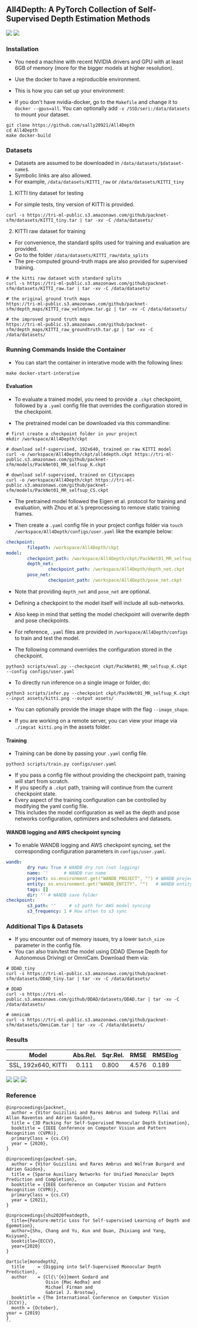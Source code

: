 ## All4Depth: A PyTorch Collection of Self-Supervised Depth Estimation Methods 

![](/assets/kitti.png)
![](/assets/ddad.png)

### Installation
- You need a machine with recent NVIDIA drivers and GPU with at least 6GB of memory (more for the bigger models at higher resolution).
- Use the docker to have a reproducible environment.

- This is how you can set up your environment:
 * If you don't have nvidia-docker, go to the `Makefile` and change it to `docker --gpus=all`. You can optionally add `-v /SSD/seri:/data/datasets` to mount your dataset.
```
git clone https://github.com/sally20921/All4Depth
cd All4Depth
make docker-build
```

### Datasets
- Datasets are assumed to be downloaded in `/data/datasets/$dataset-name$`.
- Symbolic links are also allowed.
- For example, `/data/datasets/KITTI_raw` or `/data/datasets/KITTI_tiny`

1. KITTI tiny dataset for testing 
- For simple tests, tiny version of KITTI is provided.
```
curl -s https://tri-ml-public.s3.amazonaws.com/github/packnet-sfm/datasets/KITTI_tiny.tar | tar -xv -C /data/datasets/
```

2. KITTI raw dataset for training
- For convenience, the standard splits used for training and evaluation are provided.
- Go to the folder `/data/datasets/KITTI_raw/data_splits`
- The pre-computed ground-truth maps are also provided for supervised training. 

```
# the kitti raw dataset with standard splits 
curl -s https://tri-ml-public.s3.amazonaws.com/github/packnet-sfm/datasets/KITTI_raw.tar | tar -xv -C /data/datasets/

# the original ground truth maps
https://tri-ml-public.s3.amazonaws.com/github/packnet-sfm/depth_maps/KITTI_raw_velodyne.tar.gz | tar -xv -C /data/datasets/

# the improved ground truth maps
https://tri-ml-public.s3.amazonaws.com/github/packnet-sfm/depth_maps/KITTI_raw_groundtruth.tar.gz | tar -xv -C /data/datasets/
```

### Running Commands Inside the Container
- You can start the container in interative mode with the following lines:
```
make docker-start-interative
```

#### Evaluation

- To evaluate a trained model, you need to provide a `.ckpt` checkpoint, followed by a `.yaml` config file that overrides the configuration stored in the checkpoint.

- The pretrained model can be downloaded via this commandline:
```
# first create a checkpoint folder in your project
mkdir /workspace/All4Depth/ckpt

# download self-supervised, 192x640, trained on raw KITTI model
curl -o /workspace/All4Depth/ckpt/all4depth.ckpt https://tri-ml-public.s3.amazonaws.com/github/packnet-sfm/models/PackNet01_MR_selfsup_K.ckpt 

# download self-supervised, trained on Cityscapes
curl -o /workspace/All4Depth/ckpt https://tri-ml-public.s3.amazonaws.com/github/packnet-sfm/models/PackNet01_MR_selfsup_CS.ckpt
```
- The pretrained model followed the Eigen et al. protocol for training and evaluation, with Zhou et al.'s preprocessing to remove static training frames.

- Then create a `.yaml` config file in your project configs folder via `touch /workspace/All4Depth/configs/user.yaml` like the example below:
```yaml
checkpoint:
        filepath: /workspace/All4Depth/ckpt
model: 
        checkpoint_path: /workspace/All4Depth/ckpt/PackNet01_MR_selfsup_K.ckpt
        depth_net: 
                checkpoint_path: /workspace/All4Depth/depth_net.ckpt
        pose_net:
                checkpoint_path: /workspace/All4Depth/pose_net.ckpt
```
- Note that providing `depth_net` and `pose_net` are optional.
- Defining a checkpoint to the model itself will include all sub-networks.
- Also keep in mind that setting the model checkpoint will overwrite depth and pose checkpoints.


- For reference, `.yaml` files are provided in `/workspace/All4Depth/configs` to train and test the model.

- The following command overrides the configuration stored in the checkpoint.
```
python3 scripts/eval.py --checkpoint ckpt/PackNet01_MR_selfsup_K.ckpt --config configs/user.yaml
```

- To directly run inference on a single image or folder, do:
```
python3 scripts/infer.py --checkpoint ckpt/PackNet01_MR_selfsup_K.ckpt --input assets/kitti.png --output assets/
```
- You can optionally provide the image shape with the flag `--image_shape`.

- If you are working on a remote server, you can view your image via 
`./imgcat kitti.png` in the assets folder.

#### Training

- Training can be done by passing your `.yaml` config file.
```
python3 scripts/train.py configs/user.yaml
```
- If you pass a config file without providing the checkpoint path, training will start from scratch.
- If you specify a `.ckpt` path, training will continue from the current checkpoint state. 
- Every aspect of the training configuration can be controlled by modifying the yaml config file. 
- This includes the model configuration as well as the depth and pose networks configuration, optimizers and schedulers and datasets.

#### WANDB logging and AWS checkpoint syncing

- To enable WANDB logging and AWS checkpoint syncing, set the corresponding configuration parameters in `configs/user.yaml`.

```yaml
wandb:
        dry run: True # WANDB dry run (not logging)
        name: ''      # WANDB run name
        project: os.environment.get("WANDB_PROJECT", "") # WANDB project
        entity: os.environment.get("WANDB_ENTITY", "")   # WANDB entity
        tags: [] 
        dir: '' # WANDB save folder
checkpoint:
        s3_path: ''     # s3 path for AWS model syncing
        s3_frequency: 1 # How often to s3 sync
```

### Additional Tips & Datasets
- If you encounter out of memory issues, try a lower `batch_size` parameter in the config file. 
- You can also train/test the model using DDAD (Dense Depth for Autonomous Driving) or OmniCam. Download them via:
```
# DDAD_tiny
curl -s https://tri-ml-public.s3.amazonaws.com/github/packnet-sfm/datasets/DDAD_tiny.tar | tar -xv -C /data/datasets/

# DDAD
curl -s https://tri-ml-public.s3.amazonaws.com/github/DDAD/datasets/DDAD.tar | tar -xv -C /data/datasets/

# omnicam
curl -s https://tri-ml-public.s3.amazonaws.com/github/packnet-sfm/datasets/OmniCam.tar | tar -xv -C /data/datasets/
```
### Results

|        Model        | Abs.Rel. | Sqr.Rel. | RMSE  | RMSElog |
|:-------------------:|:--------:|----------|-------|---------|
| SSL, 192x640, KITTI |   0.111  |   0.800  | 4.576 | 0.189   |

![](/assets/0929-depth.png)
![](/assets/1003-depth.png)
![](/assets/parking-depth.png)

### Reference
```
@inproceedings{packnet,
  author = {Vitor Guizilini and Rares Ambrus and Sudeep Pillai and Allan Raventos and Adrien Gaidon},
  title = {3D Packing for Self-Supervised Monocular Depth Estimation},
  booktitle = {IEEE Conference on Computer Vision and Pattern Recognition (CVPR)},
  primaryClass = {cs.CV}
  year = {2020},
}

@inproceedings{packnet-san,
  author = {Vitor Guizilini and Rares Ambrus and Wolfram Burgard and Adrien Gaidon},
  title = {Sparse Auxiliary Networks for Unified Monocular Depth Prediction and Completion},
  booktitle = {IEEE Conference on Computer Vision and Pattern Recognition (CVPR)},
  primaryClass = {cs.CV}
  year = {2021},
}

@inproceedings{shu2020featdepth,
  title={Feature-metric Loss for Self-supervised Learning of Depth and Egomotion},
  author={Shu, Chang and Yu, Kun and Duan, Zhixiang and Yang, Kuiyuan},
  booktitle={ECCV},
  year={2020}
}

@article{monodepth2,
  title     = {Digging into Self-Supervised Monocular Depth Prediction},
  author    = {Cl{\'{e}}ment Godard and
               Oisin {Mac Aodha} and
               Michael Firman and
               Gabriel J. Brostow},
  booktitle = {The International Conference on Computer Vision (ICCV)},
  month = {October},
year = {2019}
}
``

